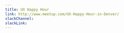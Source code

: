 ```yaml
---
title: UX Happy Hour
link: http://www.meetup.com/UX-Happy-Hour-in-Denver/
slackChannel:
slackLink:
---
```


